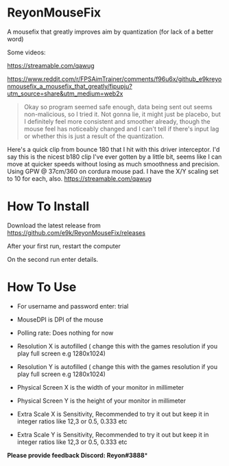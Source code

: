 # ReyonMouseFix
A mousefix that greatly improves aim by quantization (for lack of a better word)


Some videos:

https://streamable.com/qawug



https://www.reddit.com/r/FPSAimTrainer/comments/f96u6x/github_e9kreyonmousefix_a_mousefix_that_greatly/fipupju?utm_source=share&utm_medium=web2x
>Okay so program seemed safe enough, data being sent out seems non-malicious, so I tried it. Not gonna lie, it might just be placebo, but I definitely feel more consistent and smoother already, though the mouse feel has noticeably changed and I can't tell if there's input lag or whether this is just a result of the quantization.

Here's a quick clip from bounce 180 that I hit with this driver interceptor. I'd say this is the nicest b180 clip I've ever gotten by a little bit, seems like I can move at quicker speeds without losing as much smoothness and precision. Using GPW @ 37cm/360 on cordura mouse pad. I have the X/Y scaling set to 10 for each, also. 
https://streamable.com/qawug


# How To Install
Download the latest release from https://github.com/e9k/ReyonMouseFix/releases

After your first run, restart the computer

On the second run enter details.






# How To Use

- For username and password enter: trial

- MouseDPI is DPI of the mouse

- Polling rate: Does nothing for now

- Resolution X is autofilled ( change this with the games resolution if you play full screen e.g 1280x1024)

- Resolution Y is autofilled ( change this with the games resolution if you play full screen e.g 1280x1024)

- Physical Screen X is the width of your monitor in millimeter

- Physical Screen Y is the height of your monitor in millimeter

- Extra Scale X is Sensitivity, Recommended to try it out but keep it in integer ratios like 12,3 or 0.5, 0.333 etc

- Extra Scale Y is Sensitivity, Recommended to try it out but keep it in integer ratios like 12,3 or 0.5, 0.333 etc


**Please provide feedback Discord: Reyon#3888***
